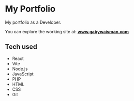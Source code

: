 # My Portfolio

My portfolio as a Developer.

You can explore the working site at: 
**www.gabywaisman.com**


## Tech used

* React
* Vite
* Node.js
* JavaScript
* PHP
* HTML
* CSS
* Git